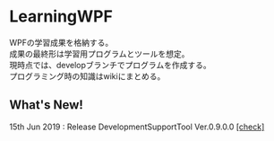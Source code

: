 # LearningWPF
WPFの学習成果を格納する。  
成果の最終形は学習用プログラムとツールを想定。  
現時点では、developブランチでプログラムを作成する。  
プログラミング時の知識はwikiにまとめる。

## What's New!
15th Jun 2019 : Release DevelopmentSupportTool Ver.0.9.0.0 [[check]][releaseLink1]

[releaseLink1]:https://github.com/vallsun/LearningWPF/wiki/V.0.9.0.0
